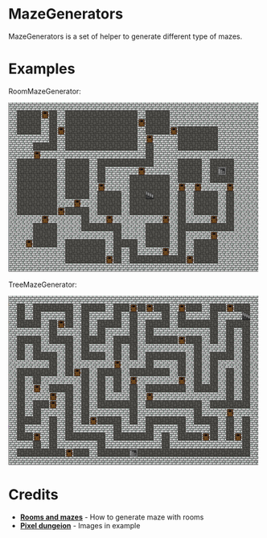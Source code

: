 MazeGenerators
==========
MazeGenerators is a set of helper to generate different type of mazes.

Examples
==========

RoomMazeGenerator:

![](https://github.com/ApmeM/MazeGenerators/raw/main/Images/RoomMazeGenerator.png)

TreeMazeGenerator:

![](https://github.com/ApmeM/MazeGenerators/raw/main/Images/TreeMazeGenerator.png)

Credits
==========

- [**Rooms and mazes**](https://journal.stuffwithstuff.com/2014/12/21/rooms-and-mazes/) - How to generate maze with rooms
- [**Pixel dungeion**](https://github.com/watabou/pixel-dungeon) - Images in example
